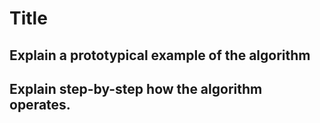 # Title

## Explain a prototypical example of the algorithm

## Explain step-by-step how the algorithm operates.
